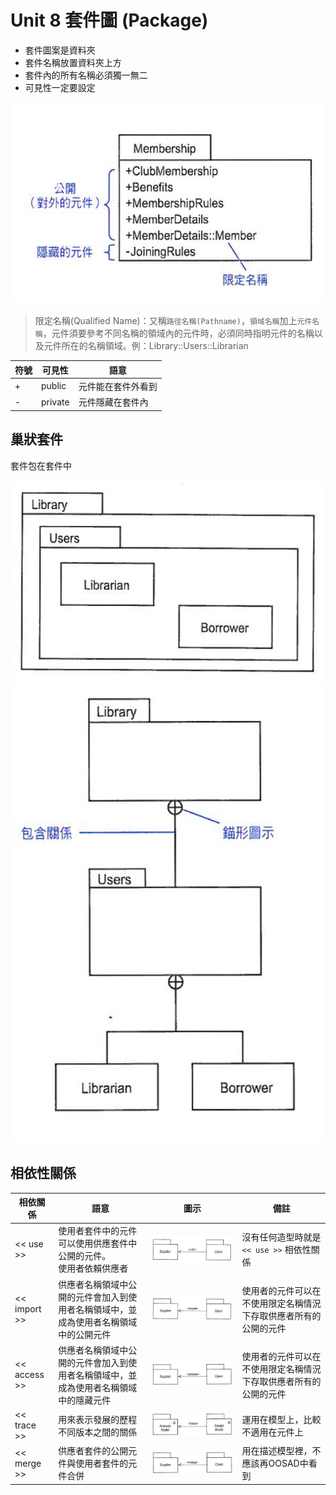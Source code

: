 # Unit 8 套件圖 (Package)

* 套件圖案是資料夾
* 套件名稱放置資料夾上方
* 套件內的所有名稱必須獨一無二
* 可見性一定要設定

![Package](images/Package_TopGround.PNG "Package")

> 限定名稱(Qualified Name)：又稱`路徑名稱(Pathname)`，`領域名稱`加上`元件名稱`，元件須要參考不同名稱的領域內的元件時，必須同時指明元件的名稱以及元件所在的名稱領域。例：Library::Users::Librarian

符號 | 可見性 | 語意
---------|----------|---------
 + | public | 元件能在套件外看到
 - | private | 元件隱藏在套件內

 ## 巢狀套件

 套件包在套件中

 ![NestedPackage](images/Package_NestedPackage.PNG "NestedPackage")
 ![NestedPackage](images/Package_NestedPackage2.PNG "NestedPackage")

 ## 相依性關係
 
相依關係 | 語意 | 圖示 | 備註
---------|----------|---------- | ----------
 << use >> | 使用者套件中的元件可以使用供應套件中公開的元件。<br>使用者依賴供應者 | ![use](images/Package_Dependency_USE.PNG "use") | 沒有任何造型時就是 `<< use >>` 相依性關係
 << import >> | 供應者名稱領域中公開的元件會加入到使用者名稱領域中，並成為使用者名稱領域中的公開元件 | ![import](images/Package_Dependency_IMPORT.PNG "import") | 使用者的元件可以在不使用限定名稱情況下存取供應者所有的公開的元件
 << access >> | 供應者名稱領域中公開的元件會加入到使用者名稱領域中，並成為使用者名稱領域中的隱藏元件 | ![access](images/Package_Dependency_ACCESS.PNG "access") | 使用者的元件可以在不使用限定名稱情況下存取供應者所有的公開的元件
 << trace >> | 用來表示發展的歷程不同版本之間的關係 | ![trace](images/Package_Dependency_TRACE.PNG "trace") | 運用在模型上，比較不適用在元件上
 << merge >> | 供應者套件的公開元件與使用者套件的元件合併 | ![merge](images/Package_Dependency_MERGE.PNG "merge") | 用在描述模型裡，不應該再OOSAD中看到